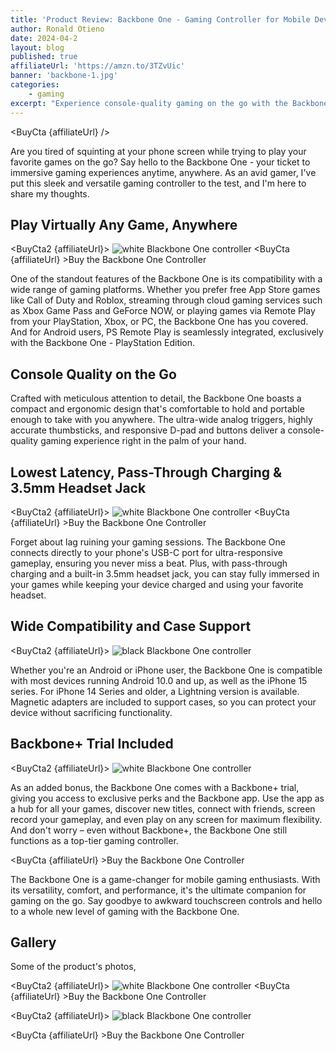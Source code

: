 ```yaml
---
title: 'Product Review: Backbone One - Gaming Controller for Mobile Device, Android and iPhone'
author: Ronald Otieno
date: 2024-04-2
layout: blog
published: true
affiliateUrl: 'https://amzn.to/3TZvUic'
banner: 'backbone-1.jpg'
categories:
    - gaming
excerpt: "Experience console-quality gaming on the go with the Backbone One - the ultimate mobile gaming controller. With wide compatibility, low latency, and ergonomic design, it's your ticket to immersive gaming experiences anywhere, anytime"
---
```

<script>
import Img from '$lib/components/custom/Img.svelte'
import BuyCta from '$lib/components/blog/BuyCta.svelte'
import BuyCta2 from '$lib/components/blog/BuyCta2.svelte'
</script>

<BuyCta {affiliateUrl} />


Are you tired of squinting at your phone screen while trying to play your favorite games on the go? Say hello to the Backbone One - your ticket to immersive gaming experiences anytime, anywhere. As an avid gamer, I've put this sleek and versatile gaming controller to the test, and I'm here to share my thoughts.

## Play Virtually Any Game, Anywhere

<BuyCta2 {affiliateUrl}>
<Img src="/blogImages/backbone-app.jpg" alt="white Blackbone One controller"/>
</BuyCta2>
<BuyCta {affiliateUrl} >Buy the Backbone One Controller</BuyCta>

One of the standout features of the Backbone One is its compatibility with a wide range of gaming platforms. Whether you prefer free App Store games like Call of Duty and Roblox, streaming through cloud gaming services such as Xbox Game Pass and GeForce NOW, or playing games via Remote Play from your PlayStation, Xbox, or PC, the Backbone One has you covered. And for Android users, PS Remote Play is seamlessly integrated, exclusively with the Backbone One - PlayStation Edition.

## Console Quality on the Go
Crafted with meticulous attention to detail, the Backbone One boasts a compact and ergonomic design that's comfortable to hold and portable enough to take with you anywhere. The ultra-wide analog triggers, highly accurate thumbsticks, and responsive D-pad and buttons deliver a console-quality gaming experience right in the palm of your hand.

## Lowest Latency, Pass-Through Charging & 3.5mm Headset Jack

<BuyCta2 {affiliateUrl}>
<Img src="/blogImages/backbone-2.jpg" alt="white Blackbone One controller"/>
</BuyCta2>
<BuyCta {affiliateUrl} >Buy the Backbone One Controller</BuyCta>

Forget about lag ruining your gaming sessions. The Backbone One connects directly to your phone's USB-C port for ultra-responsive gameplay, ensuring you never miss a beat. Plus, with pass-through charging and a built-in 3.5mm headset jack, you can stay fully immersed in your games while keeping your device charged and using your favorite headset.

## Wide Compatibility and Case Support

<BuyCta2 {affiliateUrl}>
<Img src="/blogImages/backbone-backview.jpg" alt="black Blackbone One controller"/>
</BuyCta2>

Whether you're an Android or iPhone user, the Backbone One is compatible with most devices running Android 10.0 and up, as well as the iPhone 15 series. For iPhone 14 Series and older, a Lightning version is available. Magnetic adapters are included to support cases, so you can protect your device without sacrificing functionality.

## Backbone+ Trial Included

<BuyCta2 {affiliateUrl}>
<Img src="/blogImages/backbone-app.jpg" alt="white Blackbone One controller"/>
</BuyCta2>

As an added bonus, the Backbone One comes with a Backbone+ trial, giving you access to exclusive perks and the Backbone app. Use the app as a hub for all your games, discover new titles, connect with friends, screen record your gameplay, and even play on any screen for maximum flexibility. And don't worry – even without Backbone+, the Backbone One still functions as a top-tier gaming controller.

<BuyCta {affiliateUrl} >Buy the Backbone One Controller</BuyCta>

The Backbone One is a game-changer for mobile gaming enthusiasts. With its versatility, comfort, and performance, it's the ultimate companion for gaming on the go. Say goodbye to awkward touchscreen controls and hello to a whole new level of gaming with the Backbone One.

## Gallery
Some of the product's photos,

<BuyCta2 {affiliateUrl}>
<Img src="/pinnable/backbone-one-pin.png" alt="white Blackbone One controller"/>
</BuyCta2>
<BuyCta {affiliateUrl} >Buy the Backbone One Controller</BuyCta>

<BuyCta2 {affiliateUrl}>
<Img src="/pinnable/backbone-one-pin2.png" alt="black Blackbone One controller"/>
</BuyCta2>

<BuyCta {affiliateUrl} >Buy the Backbone One Controller</BuyCta>
